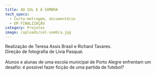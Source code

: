 ```yaml
---
title: AO SOL E À SOMBRA
tech_specs:
  - Curta-metragem, documentário
  - EM FINALIZAÇÃO
category: Projetos
image: /uploads/sol-sombra.jpg
---
```

R﻿ealização de Teresa Assis Brasil e Richard Tavares.\
D﻿ireção de fotografia de Lívia Pasqual.\
\
Alunos e alunas de uma escola municipal de Porto Alegre enfrentam um desafio: é possível fazer ficção de uma partida de futebol?